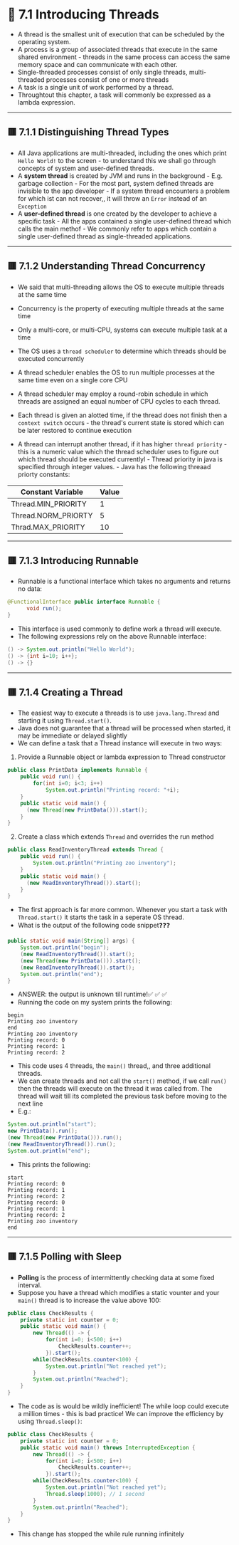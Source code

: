 <link href="../../styles.css" rel="stylesheet"></link>


# 🧠 7.1 Introducing Threads

* A thread is the smallest unit of execution that can be scheduled by the operating system.
* A process is a group of associated threads that execute in the same shared environment - threads in the same process can access the same memory space and can communicate with each other.
* Single-threaded processes consist of only single threads, multi-threaded processes consist of one or more threads
* A task is a single unit of work performed by a thread.
* Throughtout this chapter, a task will commonly be expressed as a lambda expression.

<hr>

## 🟥 7.1.1 Distinguishing Thread Types
* All Java applications are multi-threaded, including the ones which print `Hello World!` to the screen - to understand this we shall go through concepts of system and user-defined threads.
* A **system thread** is created by JVM and runs in the background
      - E.g. garbage collection
      - For the most part, system defined threads are invisible to the app developer
      - If a system thread encounters a problem for which ist can not recover,, it will throw an `Error` instead of an `Exception`
* A **user-defined thread** is one created by the developer to achieve a specific task
      - All the apps contained a single user-defined thread which calls the main methof
      - We commonly refer to apps which contain a single user-defined thread as single-threaded applications.

<hr>

## 🟥 7.1.2 Understanding Thread Concurrency
* We said that multi-threading allows the OS to execute multiple threads at the same time
* Concurrency is the property of executing multiple threads at the same time
* Only a multi-core, or multi-CPU, systems can execute multiple task at a time
* The OS uses a `thread scheduler` to determine which threads should be executed concurrently
* A thread scheduler enables the OS to run multiple processes at the same time even on a single core CPU
* A thread scheduler may employ a round-robin schedule in which threads are assigned an equal number of CPU cycles to each thread.
* Each thread is given an alotted time, if the thread does not finish then a `context switch` occurs - the thread's current state is stored which can be later restored to continue execution

* A thread can interrupt another thread, if it has higher `thread priority` - this is a numeric value which the thread scheduler uses to figure out which thread should be executed currentlyl
      - Thread priority in java is specified through integer values.
      - Java has the following threaad priorty constants:

| Constant Variable | Value  |
| ----------------- | ------ |
| Thread.MIN_PRIORITY | 1    |
| Thread.NORM_PRIORTY | 5    |
| Thrad.MAX_PRIORITY  | 10   |

<hr>

## 🟥 7.1.3 Introducing Runnable
* Runnable is a functional interface which takes no arguments and returns no data:
```java
@FunctionalInterface public interface Runnable {
      void run();
}
```
* This interface is used commonly to define work a thread will execute.
* The following expressions rely on the above Runnable interface:
```java
() -> System.out.println("Hello World");
() -> {int i=10; i++};
() -> {}
```

<hr>

## 🟥 7.1.4 Creating a Thread
* The easiest way to execute a threads is to use `java.lang.Thread` and starting it using `Thread.start()`.
* Java does not guarantee that a thread will be processed when started, it may be immediate or delayed slightly
* We can define a task that a Thread instance will execute in two ways:
1) Provide a Runnable object or lambda expression to Thread constructor
```java
public class PrintData implements Runnable {
    public void run() {
        for(int i=0; i<3; i++)
            System.out.println("Printing record: "+i);
    }
    public static void main() {
      (new Thread(new PrintData())).start();
    }
}
```
2) Create a class which extends `Thread` and overrides the run method
```java
public class ReadInventoryThread extends Thread {
    public void run() {
        System.out.println("Printing zoo inventory");
    }
    public static void main() {
      (new ReadInventoryThread()).start();
    }
}
```
* The first approach is far more common. Whenever you start a task with `Thread.start()` it starts the task in a seperate OS thread.
* What is the output of the following code snippet❓❓❓
```java
public static void main(String[] args) {
    System.out.println("begin");
    (new ReadInventoryThread()).start();
    (new Thread(new PrintData())).start();
    (new ReadInventoryThread()).start();
    System.out.println("end");
}
```
* ANSWER: the output is unknown till runtime!✅ ✅ ✅ 
* Running the code on my system prints the following:
```
begin
Printing zoo inventory
end
Printing zoo inventory
Printing record: 0
Printing record: 1
Printing record: 2
```
* This code uses 4 threads, the `main()` thread,, and three additional threads.
* We can create threads and not call the `start()` method, if we call `run()` then the threads will execute on the thread it was called from. The thread will wait till its completed the previous task before moving to the next line
* E.g.:
```java
System.out.println("start");
new PrintData().run();
(new Thread(new PrintData())).run();
(new ReadInventoryThread()).run();
System.out.println("end");
```
* This prints the following:
```
start
Printing record: 0
Printing record: 1
Printing record: 2
Printing record: 0
Printing record: 1
Printing record: 2
Printing zoo inventory
end
```

<hr>

## 🟥 7.1.5 Polling with Sleep
* **Polling** is the process of intermittently checking data at some fixed interval.
* Suppose you have a thread which modifies a static vounter and your `main()` thread is to increase the value above 100:
```java
public class CheckResults {
    private static int counter = 0;
    public static void main() {    
        new Thread(() -> {
            for(int i=0; i<500; i++)
                CheckResults.counter++;
            }).start();
        while(CheckResults.counter<100) {
            System.out.println("Not reached yet");
        }
        System.out.println("Reached");
    }
}
```
* The code as is would be wildly inefficient! The while loop could execute a million times - this is bad practice! We can improve the efficiency by using `Thread.sleep()`:
```java
public class CheckResults {
    private static int counter = 0;
    public static void main() throws InterruptedException {    
        new Thread(() -> {
            for(int i=0; i<500; i++)
                CheckResults.counter++;
            }).start();
        while(CheckResults.counter<100) {
            System.out.println("Not reached yet");
            Thread.sleep(1000); // 1 second
        }
        System.out.println("Reached");
    }
}
```
* This change has stopped the while rule running infinitely
